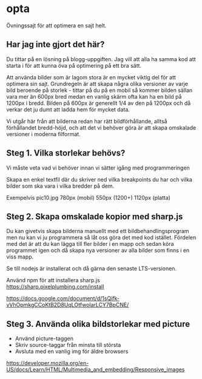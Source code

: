 # opta
Övningssajt för att optimera en sajt helt. 

## Har jag inte gjort det här?
Du tittar på en lösning på blogg-uppgiften. Jag vill att alla ha samma kod att starta i för att kunna öva på optimering på ett bra sätt. 

Att använda bilder som är lagom stora är en mycket viktig del för att optimera sin sajt. Grundregeln är att skapa några olika versioner av varje bild beroende på storlek - tittar på du på en mobil så kommer bilden sällan vara mer än 600px bred medan en vanlig skärm ofta kan ha en bild på 1200px i bredd. Bilden på 600px är generellt 1/4 av den på 1200px och då verkar det ju dumt att ladda hem för mycket data. 

Vi utgår här från att bilderna redan har rätt bildförhållande, alltså förhållandet bredd-höjd, och att det vi behöver göra är att skapa omskalade versioner i moderna filformat.

## Steg 1. Vilka storlekar behövs?
Vi måste veta vad vi behöver innan vi sätter igång med programmeringen

Skapa en enkel textfil där du skriver ned vilka breakpoints du har och vilka bilder som ska vara i vilka bredder på dem. 

Exempelvis
pic10.jpg
780px (mobil)
550px (1200+)
1120px (platta)


## Steg 2. Skapa omskalade kopior med sharp.js
Du kan givetvis skapa bilderna manuellt med ett bildbehandlingsprogram men nu kan vi ju programmera så låt oss göra det med kod istället. Fördelen med det är att du kan lägga till fler bilder i en mapp och sedan köra programmet igen och då skapa nya versioner av alla bilder som finns i en viss mapp. 

Se till nodejs är installerat och då gärna den senaste LTS-versionen. 

Använd npm för att installera sharp.js
https://sharp.pixelplumbing.com/install

https://docs.google.com/document/d/1sQifk-vVhOpmkgCCoKtB2D8UqLOtfwolarLCY7BpCNE/



## Steg 3. Använda olika bildstorlekar med picture

- Använd picture-taggen
- Skriv source-taggar från minsta till största
- Avsluta med en vanlig img för äldre browsers

https://developer.mozilla.org/en-US/docs/Learn/HTML/Multimedia_and_embedding/Responsive_images


